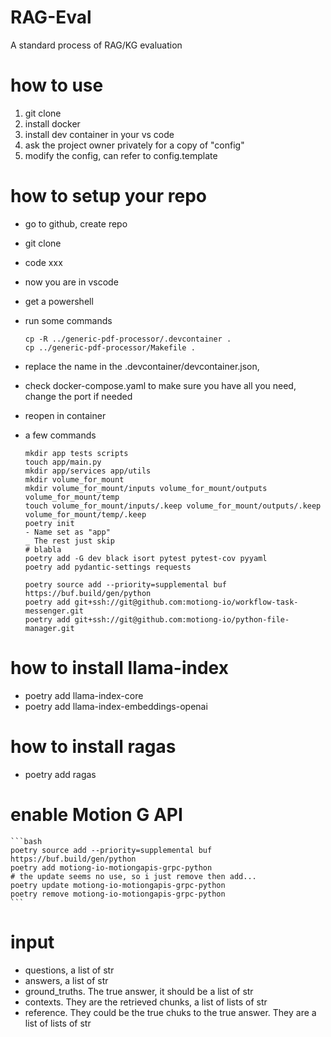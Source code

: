 # RAG-Eval
A standard process of RAG/KG evaluation

# how to use
1. git clone
1. install docker
1. install dev container in your vs code
1. ask the project owner privately for a copy of "config"
1. modify the config, can refer to config.template

# how to setup your repo
* go to github, create repo
* git clone
* code xxx
* now you are in vscode
* get a powershell
* run some commands

    ```
    cp -R ../generic-pdf-processor/.devcontainer .
    cp ../generic-pdf-processor/Makefile .
    ```

* replace the name in the .devcontainer/devcontainer.json, 
* check docker-compose.yaml to make sure you have all you need, change the port if needed
* reopen in container
* a few commands 

    ```
    mkdir app tests scripts
    touch app/main.py
    mkdir app/services app/utils
    mkdir volume_for_mount
    mkdir volume_for_mount/inputs volume_for_mount/outputs volume_for_mount/temp
    touch volume_for_mount/inputs/.keep volume_for_mount/outputs/.keep volume_for_mount/temp/.keep
    poetry init
    - Name set as "app"
    _ The rest just skip
    # blabla
    poetry add -G dev black isort pytest pytest-cov pyyaml 
    poetry add pydantic-settings requests

    poetry source add --priority=supplemental buf https://buf.build/gen/python
    poetry add git+ssh://git@github.com:motiong-io/workflow-task-messenger.git
    poetry add git+ssh://git@github.com:motiong-io/python-file-manager.git

# how to install llama-index

* poetry add llama-index-core
* poetry add llama-index-embeddings-openai

# how to install ragas

* poetry add ragas

# enable Motion G API

    ```bash
    poetry source add --priority=supplemental buf https://buf.build/gen/python
    poetry add motiong-io-motiongapis-grpc-python
    # the update seems no use, so i just remove then add...
    poetry update motiong-io-motiongapis-grpc-python
    poetry remove motiong-io-motiongapis-grpc-python
    ```

# input
* questions, a list of str
* answers, a list of str
* ground_truths. The true answer, it should be a list of str
* contexts. They are the retrieved chunks, a list of lists of str
* reference. They could be the true chuks to the true answer. They are a list of lists of str